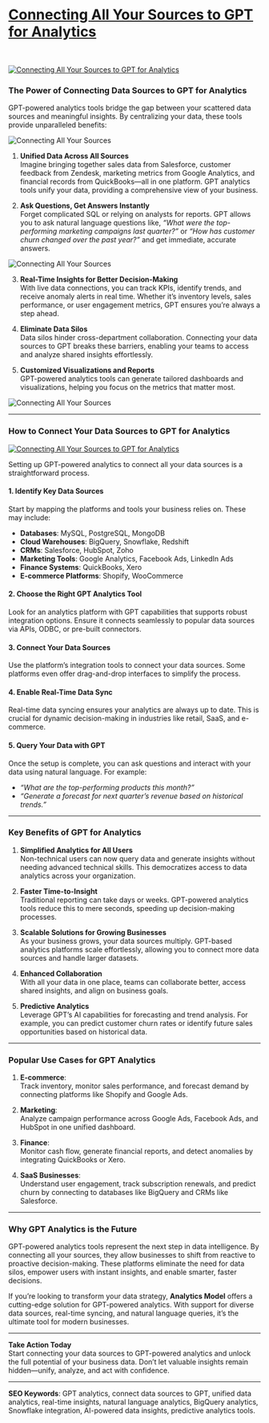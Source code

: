 
<h1 class="font_3"><a href="https://www.analytics-model.com/"><span class="color_11">Connecting All Your Sources to GPT for Analytics</span></a></h1>
<p>&nbsp;</p>


[![Connecting All Your Sources to GPT for Analytics](https://static.wixstatic.com/media/9f8489_ee7b779073d143e5a9d4a3e4b5fd26b5~mv2.png)](https://video.wixstatic.com/video/9f8489_1ef4ea8d2ad34257b3f91cfdcd2f06ae/1080p/mp4/file.mp4?autoplay=1&muted=1&loop=1)


### **The Power of Connecting Data Sources to GPT for Analytics**  

GPT-powered analytics tools bridge the gap between your scattered data sources and meaningful insights. By centralizing your data, these tools provide unparalleled benefits:  

![Connecting All Your Sources ](https://static.wixstatic.com/media/9f8489_33fdfb10ded540758a9e611adae18e73~mv2.png)

1. **Unified Data Across All Sources**  
   Imagine bringing together sales data from Salesforce, customer feedback from Zendesk, marketing metrics from Google Analytics, and financial records from QuickBooks—all in one platform. GPT analytics tools unify your data, providing a comprehensive view of your business.  

2. **Ask Questions, Get Answers Instantly**  
   Forget complicated SQL or relying on analysts for reports. GPT allows you to ask natural language questions like, *“What were the top-performing marketing campaigns last quarter?”* or *“How has customer churn changed over the past year?”* and get immediate, accurate answers.  

![Connecting All Your Sources ](https://static.wixstatic.com/media/9f8489_9bef91b703354613be229f8be6587a70~mv2.png)

3. **Real-Time Insights for Better Decision-Making**  
   With live data connections, you can track KPIs, identify trends, and receive anomaly alerts in real time. Whether it’s inventory levels, sales performance, or user engagement metrics, GPT ensures you’re always a step ahead.  

4. **Eliminate Data Silos**  
   Data silos hinder cross-department collaboration. Connecting your data sources to GPT breaks these barriers, enabling your teams to access and analyze shared insights effortlessly.  

5. **Customized Visualizations and Reports**  
   GPT-powered analytics tools can generate tailored dashboards and visualizations, helping you focus on the metrics that matter most.  

![Connecting All Your Sources ](https://static.wixstatic.com/media/9f8489_5404bfa758484ff3a40d54d742dd32af~mv2.png)

---

### **How to Connect Your Data Sources to GPT for Analytics**  


[![Connecting All Your Sources to GPT for Analytics](https://static.wixstatic.com/media/9f8489_71869c2aa358468da47ffc3defea681a~mv2.jpg)](https://video.wixstatic.com/video/9f8489_026af89fcd50400790112e63b60adb08/1080p/mp4/file.mp4)

Setting up GPT-powered analytics to connect all your data sources is a straightforward process.  

#### 1. **Identify Key Data Sources**  
   Start by mapping the platforms and tools your business relies on. These may include:  
   - **Databases**: MySQL, PostgreSQL, MongoDB  
   - **Cloud Warehouses**: BigQuery, Snowflake, Redshift  
   - **CRMs**: Salesforce, HubSpot, Zoho  
   - **Marketing Tools**: Google Analytics, Facebook Ads, LinkedIn Ads  
   - **Finance Systems**: QuickBooks, Xero  
   - **E-commerce Platforms**: Shopify, WooCommerce  

#### 2. **Choose the Right GPT Analytics Tool**  
   Look for an analytics platform with GPT capabilities that supports robust integration options. Ensure it connects seamlessly to popular data sources via APIs, ODBC, or pre-built connectors.  

#### 3. **Connect Your Data Sources**  
   Use the platform’s integration tools to connect your data sources. Some platforms even offer drag-and-drop interfaces to simplify the process.  

#### 4. **Enable Real-Time Data Sync**  
   Real-time data syncing ensures your analytics are always up to date. This is crucial for dynamic decision-making in industries like retail, SaaS, and e-commerce.  

#### 5. **Query Your Data with GPT**  
   Once the setup is complete, you can ask questions and interact with your data using natural language. For example:  
   - *“What are the top-performing products this month?”*  
   - *“Generate a forecast for next quarter’s revenue based on historical trends.”*  

---

### **Key Benefits of GPT for Analytics**  

1. **Simplified Analytics for All Users**  
   Non-technical users can now query data and generate insights without needing advanced technical skills. This democratizes access to data analytics across your organization.  

2. **Faster Time-to-Insight**  
   Traditional reporting can take days or weeks. GPT-powered analytics tools reduce this to mere seconds, speeding up decision-making processes.  

3. **Scalable Solutions for Growing Businesses**  
   As your business grows, your data sources multiply. GPT-based analytics platforms scale effortlessly, allowing you to connect more data sources and handle larger datasets.  

4. **Enhanced Collaboration**  
   With all your data in one place, teams can collaborate better, access shared insights, and align on business goals.  

5. **Predictive Analytics**  
   Leverage GPT’s AI capabilities for forecasting and trend analysis. For example, you can predict customer churn rates or identify future sales opportunities based on historical data.  

---

### **Popular Use Cases for GPT Analytics**  

1. **E-commerce**:  
   Track inventory, monitor sales performance, and forecast demand by connecting platforms like Shopify and Google Ads.  

2. **Marketing**:  
   Analyze campaign performance across Google Ads, Facebook Ads, and HubSpot in one unified dashboard.  

3. **Finance**:  
   Monitor cash flow, generate financial reports, and detect anomalies by integrating QuickBooks or Xero.  

4. **SaaS Businesses**:  
   Understand user engagement, track subscription renewals, and predict churn by connecting to databases like BigQuery and CRMs like Salesforce.  

---

### **Why GPT Analytics is the Future**  

GPT-powered analytics tools represent the next step in data intelligence. By connecting all your sources, they allow businesses to shift from reactive to proactive decision-making. These platforms eliminate the need for data silos, empower users with instant insights, and enable smarter, faster decisions.  

If you’re looking to transform your data strategy, **Analytics Model** offers a cutting-edge solution for GPT-powered analytics. With support for diverse data sources, real-time syncing, and natural language queries, it’s the ultimate tool for modern businesses.  

---

**Take Action Today**  
Start connecting your data sources to GPT-powered analytics and unlock the full potential of your business data. Don’t let valuable insights remain hidden—unify, analyze, and act with confidence.  

---

**SEO Keywords**: GPT analytics, connect data sources to GPT, unified data analytics, real-time insights, natural language analytics, BigQuery analytics, Snowflake integration, AI-powered data insights, predictive analytics tools.  
